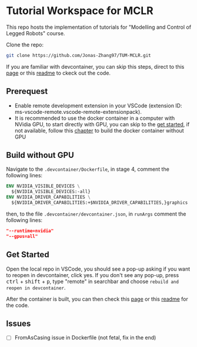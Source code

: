 # Tutorial Workspace for MCLR

This repo hosts the implementation of tutorials for "Modelling and Control of Legged Robots" course.

Clone the repo:

```bash
git clone https://github.com/Jonas-Zhang97/TUM-MCLR.git
```

If you are familiar with devcontainer, you can skip this steps, direct to this [page](https://github.com/Jonas-Zhang97/TUM-MCLR/tree/master/mclr_ws/src) or this [readme](./mclr_ws/src/Readme.md) to ckeck out the code.

## Prerequest
 
- Enable remote development extension in your VSCode (extension ID: ms-vscode-remote.vscode-remote-extensionpack).
- It is recommended to use the docker container in a computer with NVidia GPU, to start directly with GPU, you can skip to the [get started](#get-started), if not available, follow this [chapter](#build-without-gpu) to build the docker container without GPU

## Build without GPU

Navigate to the `.devcontainer/Dockerfile`, in stage 4, comment the following lines:

```dockerfile
ENV NVIDIA_VISIBLE_DEVICES \
  ${NVIDIA_VISIBLE_DEVICES:-all}
ENV NVIDIA_DRIVER_CAPABILITIES \
  ${NVIDIA_DRIVER_CAPABILITIES:+$NVIDIA_DRIVER_CAPABILITIES,}graphics
```

then, to the file `.devcontainer/devcontainer.json`, in `runArgs` comment the following lines:

```json
"--runtime=nvidia"
"--gpus=all"
```

## Get Started

Open the local repo in VSCode, you should see a pop-up asking if you want to reopen in devcontainer, click yes. If you don't see any pop-up, press <kbd>ctrl</kbd> + <kbd>shift</kbd> + <kbd>p</kbd>, type "remote" in searchbar and choose `rebuild and reopen in devcontainer`.

After the container is built, you can then check this [page](https://github.com/Jonas-Zhang97/TUM-MCLR/tree/master/mclr_ws/src) or this [readme](./mclr_ws/src/Readme.md) for the code.

## Issues

- [ ] FromAsCasing issue in Dockerfile (not fetal, fix in the end)